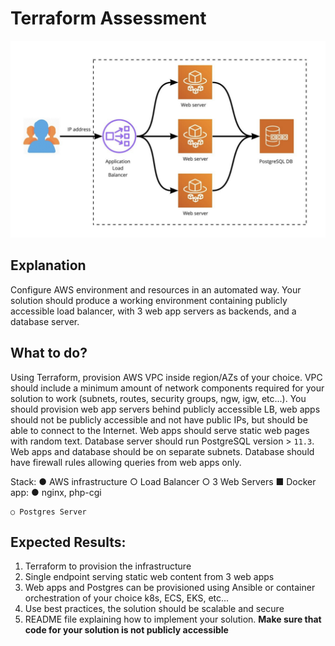 # Terraform Assessment

![Terraform Assessment](./exercise1.png)

## Explanation

Configure AWS environment and resources in an automated way.
Your solution should produce a working environment containing publicly accessible load
balancer, with 3 web app servers as backends, and a database server.

## What to do?

Using Terraform, provision AWS VPC inside region/AZs of your choice. VPC should include a
minimum amount of network components required for your solution to work (subnets, routes,
security groups, ngw, igw, etc...). You should provision web app servers behind publicly
accessible LB, web apps should not be publicly accessible and not have public IPs, but should
be able to connect to the Internet. Web apps should serve static web pages with random text.
Database server should run PostgreSQL version > `11.3`. Web apps and database should be on
separate subnets. Database should have firewall rules allowing queries from web apps only.

Stack:
    ● AWS infrastructure
        ○ Load Balancer
        ○ 3 Web Servers
    ■ Docker app:
        ● nginx, php-cgi

    ○ Postgres Server

## Expected Results:

1. Terraform to provision the infrastructure
2. Single endpoint serving static web content from 3 web apps
3. Web apps and Postgres can be provisioned using Ansible or container orchestration of your choice k8s, ECS, EKS, etc...
4. Use best practices, the solution should be scalable and secure
5. README file explaining how to implement your solution. **Make sure that code for your solution is not publicly accessible**
